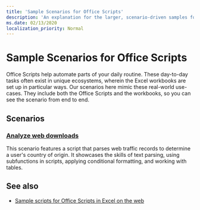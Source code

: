 ```yaml
---
title: 'Sample Scenarios for Office Scripts'
description: 'An explanation for the larger, scenario-driven samples for Office Scripts in Excel on the web.'
ms.date: 02/13/2020
localization_priority: Normal
---
```


# Sample Scenarios for Office Scripts

Office Scripts help automate parts of your daily routine. These day-to-day tasks often exist in unique ecosystems, wherein the Excel workbooks are set up in particular ways. Our scenarios here mimic these real-world use-cases. They include both the Office Scripts and the workbooks, so you can see the scenario from end to end.

## Scenarios

### [Analyze web downloads](analyze-web-downloads.md)

This scenario features a script that parses web traffic records to determine a user's country of origin. It showcases the skills of text parsing, using subfunctions in scripts, applying conditional formatting, and working with tables.

## See also

- [Sample scripts for Office Scripts in Excel on the web](../excel-samples.md)
